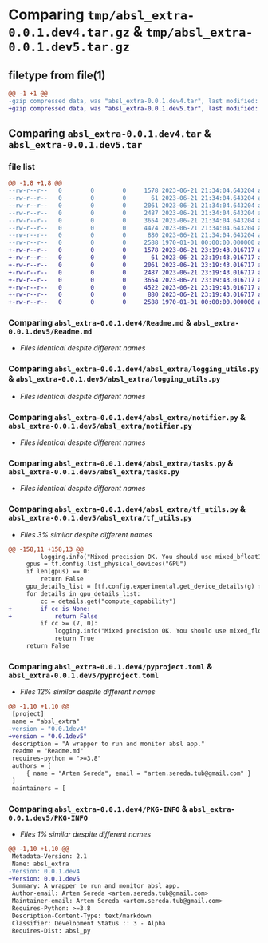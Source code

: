 # Comparing `tmp/absl_extra-0.0.1.dev4.tar.gz` & `tmp/absl_extra-0.0.1.dev5.tar.gz`

## filetype from file(1)

```diff
@@ -1 +1 @@
-gzip compressed data, was "absl_extra-0.0.1.dev4.tar", last modified: Fri Jan  1 00:00:00 2016, max compression
+gzip compressed data, was "absl_extra-0.0.1.dev5.tar", last modified: Fri Jan  1 00:00:00 2016, max compression
```

## Comparing `absl_extra-0.0.1.dev4.tar` & `absl_extra-0.0.1.dev5.tar`

### file list

```diff
@@ -1,8 +1,8 @@
--rw-r--r--   0        0        0     1578 2023-06-21 21:34:04.643204 absl_extra-0.0.1.dev4/Readme.md
--rw-r--r--   0        0        0       61 2023-06-21 21:34:04.643204 absl_extra-0.0.1.dev4/absl_extra/__init__.py
--rw-r--r--   0        0        0     2061 2023-06-21 21:34:04.643204 absl_extra-0.0.1.dev4/absl_extra/logging_utils.py
--rw-r--r--   0        0        0     2487 2023-06-21 21:34:04.643204 absl_extra-0.0.1.dev4/absl_extra/notifier.py
--rw-r--r--   0        0        0     3654 2023-06-21 21:34:04.643204 absl_extra-0.0.1.dev4/absl_extra/tasks.py
--rw-r--r--   0        0        0     4474 2023-06-21 21:34:04.643204 absl_extra-0.0.1.dev4/absl_extra/tf_utils.py
--rw-r--r--   0        0        0      880 2023-06-21 21:34:04.643204 absl_extra-0.0.1.dev4/pyproject.toml
--rw-r--r--   0        0        0     2588 1970-01-01 00:00:00.000000 absl_extra-0.0.1.dev4/PKG-INFO
+-rw-r--r--   0        0        0     1578 2023-06-21 23:19:43.016717 absl_extra-0.0.1.dev5/Readme.md
+-rw-r--r--   0        0        0       61 2023-06-21 23:19:43.016717 absl_extra-0.0.1.dev5/absl_extra/__init__.py
+-rw-r--r--   0        0        0     2061 2023-06-21 23:19:43.016717 absl_extra-0.0.1.dev5/absl_extra/logging_utils.py
+-rw-r--r--   0        0        0     2487 2023-06-21 23:19:43.016717 absl_extra-0.0.1.dev5/absl_extra/notifier.py
+-rw-r--r--   0        0        0     3654 2023-06-21 23:19:43.016717 absl_extra-0.0.1.dev5/absl_extra/tasks.py
+-rw-r--r--   0        0        0     4522 2023-06-21 23:19:43.016717 absl_extra-0.0.1.dev5/absl_extra/tf_utils.py
+-rw-r--r--   0        0        0      880 2023-06-21 23:19:43.016717 absl_extra-0.0.1.dev5/pyproject.toml
+-rw-r--r--   0        0        0     2588 1970-01-01 00:00:00.000000 absl_extra-0.0.1.dev5/PKG-INFO
```

### Comparing `absl_extra-0.0.1.dev4/Readme.md` & `absl_extra-0.0.1.dev5/Readme.md`

 * *Files identical despite different names*

### Comparing `absl_extra-0.0.1.dev4/absl_extra/logging_utils.py` & `absl_extra-0.0.1.dev5/absl_extra/logging_utils.py`

 * *Files identical despite different names*

### Comparing `absl_extra-0.0.1.dev4/absl_extra/notifier.py` & `absl_extra-0.0.1.dev5/absl_extra/notifier.py`

 * *Files identical despite different names*

### Comparing `absl_extra-0.0.1.dev4/absl_extra/tasks.py` & `absl_extra-0.0.1.dev5/absl_extra/tasks.py`

 * *Files identical despite different names*

### Comparing `absl_extra-0.0.1.dev4/absl_extra/tf_utils.py` & `absl_extra-0.0.1.dev5/absl_extra/tf_utils.py`

 * *Files 3% similar despite different names*

```diff
@@ -158,11 +158,13 @@
         logging.info("Mixed precision OK. You should use mixed_bfloat16 for TPU.")
     gpus = tf.config.list_physical_devices("GPU")
     if len(gpus) == 0:
         return False
     gpu_details_list = [tf.config.experimental.get_device_details(g) for g in gpus]
     for details in gpu_details_list:
         cc = details.get("compute_capability")
+        if cc is None:
+            return False
         if cc >= (7, 0):
             logging.info("Mixed precision OK. You should use mixed_float16 for GPU.")
             return True
     return False
```

### Comparing `absl_extra-0.0.1.dev4/pyproject.toml` & `absl_extra-0.0.1.dev5/pyproject.toml`

 * *Files 12% similar despite different names*

```diff
@@ -1,10 +1,10 @@
 [project]
 name = "absl_extra"
-version = "0.0.1dev4"
+version = "0.0.1dev5"
 description = "A wrapper to run and monitor absl app."
 readme = "Readme.md"
 requires-python = ">=3.8"
 authors = [
     { name = "Artem Sereda", email = "artem.sereda.tub@gmail.com" }
 ]
 maintainers = [
```

### Comparing `absl_extra-0.0.1.dev4/PKG-INFO` & `absl_extra-0.0.1.dev5/PKG-INFO`

 * *Files 1% similar despite different names*

```diff
@@ -1,10 +1,10 @@
 Metadata-Version: 2.1
 Name: absl_extra
-Version: 0.0.1.dev4
+Version: 0.0.1.dev5
 Summary: A wrapper to run and monitor absl app.
 Author-email: Artem Sereda <artem.sereda.tub@gmail.com>
 Maintainer-email: Artem Sereda <artem.sereda.tub@gmail.com>
 Requires-Python: >=3.8
 Description-Content-Type: text/markdown
 Classifier: Development Status :: 3 - Alpha
 Requires-Dist: absl_py
```

